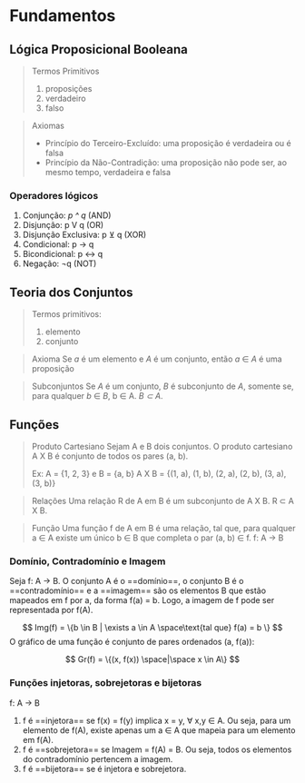 # Fundamentos

## Lógica Proposicional Booleana

> Termos Primitivos
> 1. proposições
> 2. verdadeiro
> 3. falso

> Axiomas
> - Princípio do Terceiro-Excluído: uma proposição é verdadeira ou é falsa
> - Princípio da Não-Contradição: uma proposição não pode ser, ao mesmo tempo, verdadeira e falsa

### Operadores lógicos

1. Conjunção: *p ^ q* (AND)
2. Disjunção: p V q (OR)
3. Disjunção Exclusiva: p ⊻ q (XOR)
4. Condicional: p -> q
5. Bicondicional: p <-> q
6. Negação: ¬q (NOT)

## Teoria dos Conjuntos

> Termos primitivos:
> 1. elemento
> 2. conjunto

> Axioma
> Se *a* é um elemento e *A* é um conjunto, então *a* ∈ *A* é uma proposição

> Subconjuntos
> Se *A* é um conjunto, *B* é subconjunto de *A*, somente se, para qualquer *b* ∈ *B*, b ∈ A. *B ⊂ A*.

## Funções

> Produto Cartesiano
> Sejam A e B dois conjuntos. O produto cartesiano A X B é conjunto de todos os pares (a, b). 
> 
> Ex: A = {1, 2, 3} e B = {a, b} 
> 	A X B = {(1, a), (1, b), (2, a), (2, b), (3, a), (3, b)}

> Relações
> Uma relação R de A em B é um subconjunto de A X B. R ⊂ A X B.

> Função
> Uma função f de A em B é uma relação, tal que, para qualquer a ∈ A existe um único b ∈ B que completa o par (a, b) ∈ f.
> f: A -> B

### Domínio, Contradomínio e Imagem

Seja f: A -> B. O conjunto A é o ==domínio==, o conjunto B é o ==contradomínio== e a ==imagem== são os elementos B que estão mapeados em f por a, da forma f(a) = b. Logo, a imagem de f pode ser representada por f(A).

$$
Img(f) = \{b \in B | \exists a \in A \space\text{tal que} f(a) = b \}
$$
O gráfico de uma função é conjunto de pares ordenados (a, f(a)):

$$
Gr(f) = \{(x, f(x)) \space|\space x \in A\}
$$

### Funções injetoras, sobrejetoras e bijetoras

f: A -> B
1. f é ==injetora== se f(x) = f(y) implica x = y, $\forall$ x,y ∈ A. Ou seja, para um elemento de f(A), existe apenas um a ∈ A que mapeia para um elemento em f(A).
2. f é ==sobrejetora== se Imagem = f(A) = B. Ou seja, todos os elementos do contradomínio pertencem a imagem.
3. f é ==bijetora== se é injetora e sobrejetora.
